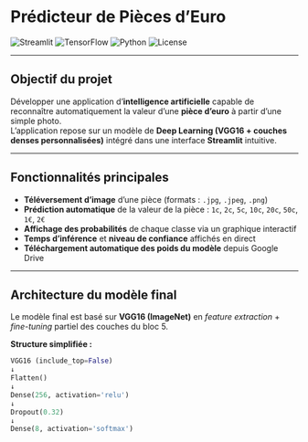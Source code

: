 # Prédicteur de Pièces d’Euro

![Streamlit](https://img.shields.io/badge/Streamlit-App-FF4B4B?logo=streamlit)
![TensorFlow](https://img.shields.io/badge/TensorFlow-2.x-FF6F00?logo=tensorflow)
![Python](https://img.shields.io/badge/Python-3.10+-3776AB?logo=python)
![License](https://img.shields.io/badge/License-MIT-green)

---

##  **Objectif du projet**

Développer une application d’**intelligence artificielle** capable de reconnaître automatiquement la valeur d’une **pièce d’euro** à partir d’une simple photo.  
L’application repose sur un modèle de **Deep Learning (VGG16 + couches denses personnalisées)** intégré dans une interface **Streamlit** intuitive.

---

##  **Fonctionnalités principales**

-  **Téléversement d’image** d’une pièce (formats : `.jpg`, `.jpeg`, `.png`)  
-  **Prédiction automatique** de la valeur de la pièce : `1c`, `2c`, `5c`, `10c`, `20c`, `50c`, `1€`, `2€`
-  **Affichage des probabilités** de chaque classe via un graphique interactif
-  **Temps d’inférence** et **niveau de confiance** affichés en direct
-  **Téléchargement automatique des poids du modèle** depuis Google Drive

---

##  **Architecture du modèle final**

Le modèle final est basé sur **VGG16 (ImageNet)** en *feature extraction* + *fine-tuning* partiel des couches du bloc 5.

**Structure simplifiée :**
```python
VGG16 (include_top=False)
↓
Flatten()
↓
Dense(256, activation='relu')
↓
Dropout(0.32)
↓
Dense(8, activation='softmax')

